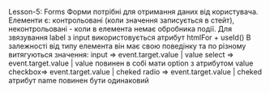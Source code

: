 Lesson-5: Forms
Форми потрібні для отримання даних від користувача.
Елементи є: контрольовані (коли значення записується в стейт), неконтрольовані - коли в елемента немає обробника події.
Для звязування label з input використовується атрибут htmlFor + useId()
В залежності від типу елемента він має свою поведінку та по різному витягуються значення:
input => event.target.value | value
select => event.target.value | value повинен в собі мати option з атрибутом value
checkbox=> event.target.value | cheked
radio => event.target.value | cheked атрибут name повинен бути одинаковий
